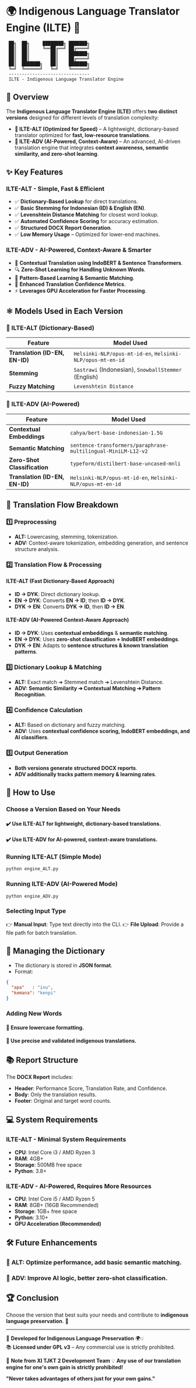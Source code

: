 # 🌍 Indigenous Language Translator Engine (ILTE) 🌿

```
 ██╗  ██╗     ████████╗ ███████╗
 ██║  ██║     ╚══██╔══╝ ██╔════╝
 ██║  ██║        ██║    ███████╗  
 ██║  ██║        ██║    ██╔════╝  
 ██║  ███████╗   ██║    ███████╗
 ╚═╝  ╚══════╝   ╚═╝    ╚══════╝
 -------------------------------
 ILTE - Indigenous Language Translator Engine
```

## 📌 Overview
The **Indigenous Language Translator Engine (ILTE)** offers **two distinct versions** designed for different levels of translation complexity:

- **🌱 ILTE-ALT (Optimized for Speed)** – A lightweight, dictionary-based translator optimized for **fast, low-resource translations**.
- **🧠 ILTE-ADV (AI-Powered, Context-Aware)** – An advanced, AI-driven translation engine that integrates **context awareness, semantic similarity, and zero-shot learning**.

## ✨ Key Features
### **ILTE-ALT - Simple, Fast & Efficient**
- ✅ **Dictionary-Based Lookup** for direct translations.
- ✅ **Basic Stemming for Indonesian (ID) & English (EN)**.
- ✅ **Levenshtein Distance Matching** for closest word lookup.
- ✅ **Automated Confidence Scoring** for accuracy estimation.
- ✅ **Structured DOCX Report Generation**.
- ✅ **Low Memory Usage** – Optimized for lower-end machines.

### **ILTE-ADV - AI-Powered, Context-Aware & Smarter**
- 🧠 **Contextual Translation using IndoBERT & Sentence Transformers**.
- 🔍 **Zero-Shot Learning for Handling Unknown Words**.
- 📖 **Pattern-Based Learning & Semantic Matching**.
- 🔄 **Enhanced Translation Confidence Metrics**.
- ⚡ **Leverages GPU Acceleration for Faster Processing**.

## ⚛ Models Used in Each Version

### **🌱 ILTE-ALT (Dictionary-Based)**
| Feature | Model Used |
|---------|-----------|
| **Translation (ID-EN, EN-ID)** | `Helsinki-NLP/opus-mt-id-en`, `Helsinki-NLP/opus-mt-en-id` |
| **Stemming** | `Sastrawi` (Indonesian), `SnowballStemmer` (English) |
| **Fuzzy Matching** | `Levenshtein Distance` |

### **🧠 ILTE-ADV (AI-Powered)**
| Feature | Model Used |
|---------|-----------|
| **Contextual Embeddings** | `cahya/bert-base-indonesian-1.5G` |
| **Semantic Matching** | `sentence-transformers/paraphrase-multilingual-MiniLM-L12-v2` |
| **Zero-Shot Classification** | `typeform/distilbert-base-uncased-mnli` |
| **Translation (ID-EN, EN-ID)** | `Helsinki-NLP/opus-mt-id-en`, `Helsinki-NLP/opus-mt-en-id` |

## 🔄 Translation Flow Breakdown
### **1️⃣ Preprocessing**
- **ALT:** Lowercasing, stemming, tokenization.
- **ADV:** Context-aware tokenization, embedding generation, and sentence structure analysis.

### **2️⃣ Translation Flow & Processing**
#### **ILTE-ALT (Fast Dictionary-Based Approach)**
- **ID → DYK**: Direct dictionary lookup.
- **EN → DYK**: Converts **EN → ID**, then **ID → DYK**.
- **DYK → EN**: Converts **DYK → ID**, then **ID → EN**.

#### **ILTE-ADV (AI-Powered Context-Aware Approach)**
- **ID → DYK**: Uses **contextual embeddings** & **semantic matching**.
- **EN → DYK**: Uses **zero-shot classification + IndoBERT embeddings**.
- **DYK → EN**: Adapts to **sentence structures & known translation patterns**.

### **3️⃣ Dictionary Lookup & Matching**
- **ALT:** Exact match ➔ Stemmed match ➔ Levenshtein Distance.
- **ADV:** **Semantic Similarity ➔ Contextual Matching ➔ Pattern Recognition**.

### **4️⃣ Confidence Calculation**
- **ALT:** Based on dictionary and fuzzy matching.
- **ADV:** Uses **contextual confidence scoring, IndoBERT embeddings, and AI classifiers**.

### **5️⃣ Output Generation**
- **Both versions generate structured DOCX reports**.
- **ADV additionally tracks pattern memory & learning rates**.

## 📂 How to Use
### **Choose a Version Based on Your Needs**
#### ✔️ Use **ILTE-ALT** for lightweight, dictionary-based translations.
#### ✔️ Use **ILTE-ADV** for AI-powered, context-aware translations.

### **Running ILTE-ALT (Simple Mode)**
```sh
python engine_ALT.py
```

### **Running ILTE-ADV (AI-Powered Mode)**
```sh
python engine_ADV.py
```

### **Selecting Input Type**
👉 **Manual Input**: Type text directly into the CLI.
👉 **File Upload**: Provide a file path for batch translation.

## 📁 Managing the Dictionary
- The dictionary is stored in **JSON format**.
- Format:
```json
{
  "apa"   : "inu",
  "kemana": "kenpi"
}
```

### Adding New Words
#### 📌 **Ensure lowercase formatting**.
#### 📌 **Use precise and validated indigenous translations**.

## 📚 Report Structure
The **DOCX Report** includes:
- **Header**: Performance Score, Translation Rate, and Confidence.
- **Body**: Only the translation results.
- **Footer**: Original and target word counts.

## 💻 System Requirements
### **ILTE-ALT - Minimal System Requirements**
- **CPU**: Intel Core i3 / AMD Ryzen 3
- **RAM**: 4GB+
- **Storage**: 500MB free space
- **Python**: 3.8+

### **ILTE-ADV - AI-Powered, Requires More Resources**
- **CPU**: Intel Core i5 / AMD Ryzen 5
- **RAM**: 8GB+ (16GB Recommended)
- **Storage**: 1GB+ free space
- **Python**: 3.10+
- **GPU Acceleration (Recommended)**

## 🛠 Future Enhancements
### 🔹 **ALT:** Optimize performance, add basic semantic matching.
### 🔹 **ADV:** Improve AI logic, better zero-shot classification.

## 🏆 Conclusion
Choose the version that best suits your needs and contribute to **indigenous language preservation**. 🚀  

---
🔗 **Developed for Indigenous Language Preservation** 🌍💡  
📚 **Licensed under GPL v3** – Any commercial use is strictly prohibited.  

📌 **Note from XI TJKT 2 Development Team** 
💡 **Any use of our translation engine for one's own gain is strictly prohibited!**


__**"Never takes advantages of others just for your own gains."**__
